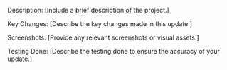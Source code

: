 Description:
[Include a brief description of the project.]

Key Changes:
[Describe the key changes made in this update.]

Screenshots:
[Provide any relevant screenshots or visual assets.]

Testing Done:
[Describe the testing done to ensure the accuracy of your update.]